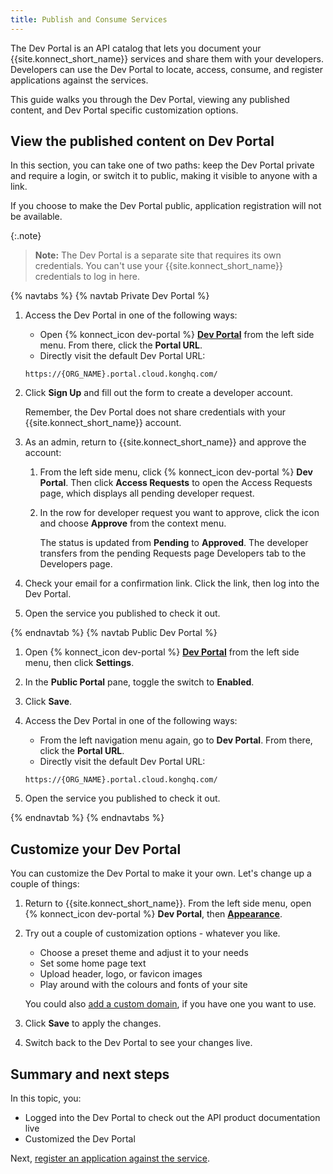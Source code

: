 ```yaml
---
title: Publish and Consume Services
---
```


The Dev Portal is an API catalog that lets you document your {{site.konnect_short_name}} services
and share them with your developers. Developers can use the Dev Portal to
locate, access, consume, and register applications against the services.

This guide walks you through the Dev Portal, viewing any published content, and Dev Portal specific customization options.
## View the published content on Dev Portal

In this section, you can take one of two paths: keep the Dev Portal private
and require a login, or switch it to public, making it visible to anyone with
a link.

If you choose to make the Dev Portal public, application registration
will not be available.

{:.note}
> **Note:** The Dev Portal is a separate site that requires its own credentials.
You can't use your {{site.konnect_short_name}} credentials to log in here.

{% navtabs %}
{% navtab Private Dev Portal %}

1. Access the Dev Portal in one of the following ways:
    * Open {% konnect_icon dev-portal %} [**Dev Portal**](https://cloud.konghq.com/portal) from the left side menu.
      From there, click the **Portal URL**.
    * Directly visit the default Dev Portal URL:

    ```
    https://{ORG_NAME}.portal.cloud.konghq.com/
    ```

1. Click **Sign Up** and fill out the form to create a developer account.

    Remember, the Dev Portal does not share credentials with your {{site.konnect_short_name}}
    account.

1. As an admin, return to {{site.konnect_short_name}} and approve the account:

    1. From the left side menu, click {% konnect_icon dev-portal %} **Dev Portal**.
    Then click **Access Requests** to open the Access Requests page, which displays all pending developer request.

    2. In the row for developer request you want to approve, click the icon and choose
       **Approve** from the context menu.

       The status is updated from **Pending** to **Approved**. The developer
       transfers from the pending Requests page Developers tab to the Developers page.

1. Check your email for a confirmation link. Click the link, then log
into the Dev Portal.

1. Open the service you published to check it out.

{% endnavtab %}
{% navtab Public Dev Portal %}

1. Open {% konnect_icon dev-portal %} [**Dev Portal**](https://cloud.konghq.com/portal) from the left side menu,
then click **Settings**.

1. In the **Public Portal** pane, toggle the switch to **Enabled**.

1. Click **Save**.

1. Access the Dev Portal in one of the following ways:
    * From the left navigation menu again, go to **Dev Portal**.
    From there, click the **Portal URL**.
    * Directly visit the default Dev Portal URL:

    ```
    https://{ORG_NAME}.portal.cloud.konghq.com/
    ```
1. Open the service you published to check it out.

{% endnavtab %}
{% endnavtabs %}


## Customize your Dev Portal

You can customize the Dev Portal to make it your own.
Let's change up a couple of things:

1. Return to {{site.konnect_short_name}}. From the left side menu, open {% konnect_icon dev-portal %}
**Dev Portal**, then [**Appearance**](https://cloud.konghq.com/portal/portal-appearance).

1. Try out a couple of customization options - whatever you like.

    * Choose a preset theme and adjust it to your needs
    * Set some home page text
    * Upload header, logo, or favicon images
    * Play around with the colours and fonts of your site

    You could also [add a custom domain](/konnect/dev-portal/customization/),
    if you have one you want to use.

1. Click **Save** to apply the changes.

1. Switch back to the Dev Portal to see your changes live.

## Summary and next steps

In this topic, you:
* Logged into the Dev Portal to check out the API product documentation live
* Customized the Dev Portal

Next, [register an application against the service](/konnect/getting-started/app-registration/).
